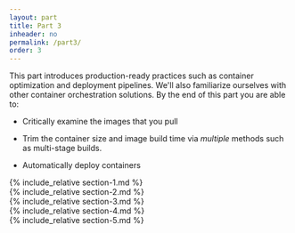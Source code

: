```yaml
---
layout: part
title: Part 3
inheader: no
permalink: /part3/
order: 3
---
```


<div class="learning-goals" markdown="1">
This part introduces production-ready practices such as container optimization and deployment pipelines. We'll also familiarize ourselves with other container orchestration solutions. By the end of this part you are able to:

* Critically examine the images that you pull

* Trim the container size and image build time via *multiple* methods such as multi-stage builds.

* Automatically deploy containers
</div>

<div class="section" markdown="1">
{% include_relative section-1.md %}
</div>

<div class="section" markdown="1">
{% include_relative section-2.md %}
</div>

<div class="section" markdown="1">
{% include_relative section-3.md %}
</div>

<div class="section" markdown="1">
{% include_relative section-4.md %}
</div>

<div class="section" markdown="1">
{% include_relative section-5.md %}
</div>